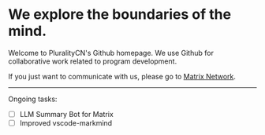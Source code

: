 # We explore the boundaries of the mind.

Welcome to PluralityCN's Github homepage. We use Github for collaborative work related to program development.

If you just want to communicate with us, please go to [Matrix Network](https://matrix.to/#/#pluralitycn:matrix.im).

---

Ongoing tasks:

- [ ] LLM Summary Bot for Matrix
- [ ] Improved vscode-markmind
